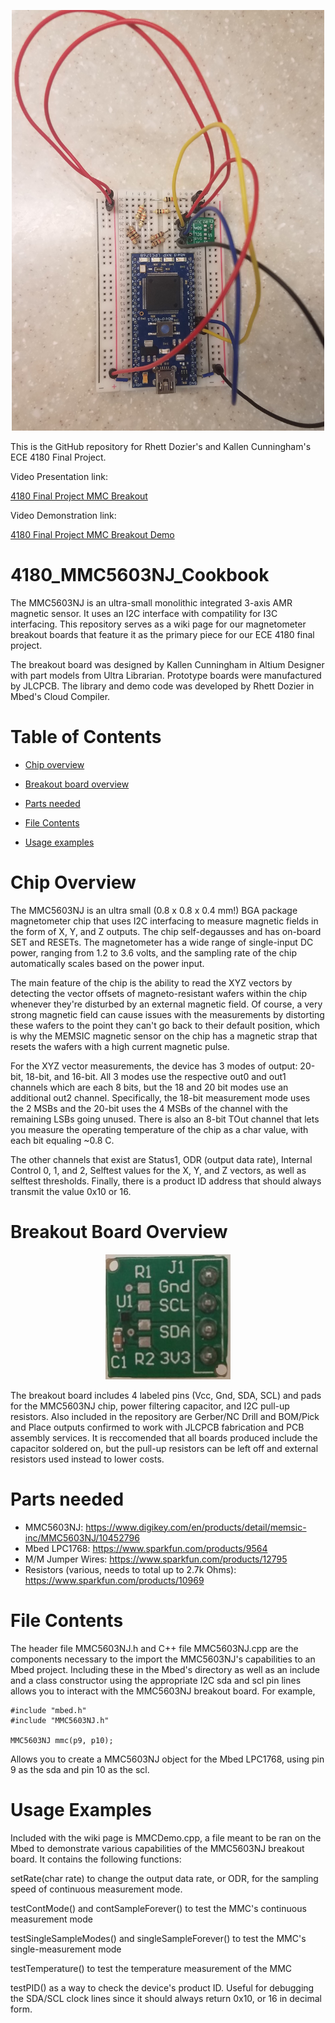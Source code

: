 <p align="center">
  <img width="500" height="673" src="https://github.com/rdzr/4180_MMC5603NJ_Cookbook/blob/main/MMCboard.jpg">
</p>
This is the GitHub repository for Rhett Dozier's and Kallen Cunningham's ECE 4180 Final Project.

Video Presentation link:

[4180 Final Project MMC Breakout](https://gtvault-my.sharepoint.com/:v:/g/personal/kcunningham35_gatech_edu/EbI8oMhD1v1Ls0I9PdzCicYBiZfQq55N_jR7iZXZx02hKw?e=4D1RbO)

Video Demonstration link:

[4180 Final Project MMC Breakout Demo](https://gtvault-my.sharepoint.com/:v:/g/personal/kcunningham35_gatech_edu/Ed6LSII6g3NLusoBpMuMsVsBOc0XTfcwy2nOBlXwRSeERA?e=a4c9de)
# 4180_MMC5603NJ_Cookbook
The MMC5603NJ is an ultra-small monolithic integrated 3-axis AMR magnetic sensor. It uses an I2C interface with compatility for I3C interfacing.
This repository serves as a wiki page for our magnetometer breakout boards that feature it as the primary piece for our ECE 4180 final project.

The breakout board was designed by Kallen Cunningham in Altium Designer with part models from Ultra Librarian. Prototype boards were manufactured by JLCPCB. The library and demo code was developed by Rhett Dozier in Mbed's Cloud Compiler.
# Table of Contents
* [Chip overview](#chip-overview)

* [Breakout board overview](#breakout-board-overview)

* [Parts needed](#parts-needed)

* [File Contents](#file-contents)

* [Usage examples](#usage-examples)

# Chip Overview

The MMC5603NJ is an ultra small (0.8 x 0.8 x 0.4 mm!) BGA package magnetometer chip that uses I2C interfacing to measure magnetic fields in the form of X, Y, and Z outputs.
The chip self-degausses and has on-board SET and RESETs. The magnetometer has a wide range of single-input DC power, ranging from 1.2 to 3.6 volts, and
the sampling rate of the chip automatically scales based on the power input.

The main feature of the chip is the ability to read the XYZ vectors by detecting the vector offsets of magneto-resistant wafers within the chip whenever they're
disturbed by an external magnetic field. Of course, a very strong magnetic field can cause issues with the measurements by distorting these wafers to the point they
can't go back to their default position, which is why the MEMSIC magnetic sensor on the chip has a magnetic strap that resets the wafers with a high current magnetic pulse.

For the XYZ vector measurements, the device has 3 modes of output: 20-bit, 18-bit, and 16-bit. All 3 modes use the respective out0 and out1 channels which are each 8 bits,
but the 18 and 20 bit modes use an additional out2 channel. Specifically, the 18-bit measurement mode uses the 2 MSBs and the 20-bit uses the 4 MSBs of the channel with the
remaining LSBs going unused. There is also an 8-bit TOut channel that lets you measure the operating temperature of the chip as a char value, with each bit equaling ~0.8 C.

The other channels that exist are Status1, ODR (output data rate), Internal Control 0, 1, and 2, Selftest values for the X, Y, and Z vectors, 
as well as selftest thresholds. Finally, there is a product ID address that should always transmit the value 0x10 or 16.


# Breakout Board Overview
<p align="center">
  <img width="200" height="200" src="https://github.com/rdzr/4180_MMC5603NJ_Cookbook/blob/main/MMCbreakout.png">
</p>
The breakout board includes 4 labeled pins (Vcc, Gnd, SDA, SCL) and pads for the MMC5603NJ chip, power filtering capacitor, and I2C pull-up resistors. Also included in the repository are Gerber/NC Drill and BOM/Pick and Place outputs confirmed to work with JLCPCB fabrication and PCB assembly services. It is reccomended that all boards produced include the capacitor soldered on, but the pull-up resistors can be left off and external resistors used instead to lower costs.

# Parts needed
* MMC5603NJ: https://www.digikey.com/en/products/detail/memsic-inc/MMC5603NJ/10452796
* Mbed LPC1768: https://www.sparkfun.com/products/9564
* M/M Jumper Wires: https://www.sparkfun.com/products/12795
* Resistors (various, needs to total up to 2.7k Ohms): https://www.sparkfun.com/products/10969

# File Contents
The header file MMC5603NJ.h and C++ file MMC5603NJ.cpp are the components necessary to the import the MMC5603NJ's capabilities to an Mbed project.
Including these in the Mbed's directory as well as an include and a class constructor using the appropriate I2C sda and scl pin lines allows you to interact with
the MMC5603NJ breakout board. For example,

```
#include "mbed.h"
#include "MMC5603NJ.h"

MMC5603NJ mmc(p9, p10);
```
Allows you to create a MMC5603NJ object for the Mbed LPC1768, using pin 9 as the sda and pin 10 as the scl.
# Usage Examples
Included with the wiki page is MMCDemo.cpp, a file meant to be ran on the Mbed to demonstrate various capabilities of the MMC5603NJ breakout board. It contains the following functions:

setRate(char rate) to change the output data rate, or ODR, for the sampling speed of continuous measurement mode.

testContMode() and contSampleForever() to test the MMC's continuous measurement mode

testSingleSampleModes() and singleSampleForever() to test the MMC's single-measurement mode

testTemperature() to test the temperature measurement of the MMC

testPID() as a way to check the device's product ID. Useful for debugging the SDA/SCL clock lines since it should always return 0x10, or 16 in decimal form.
